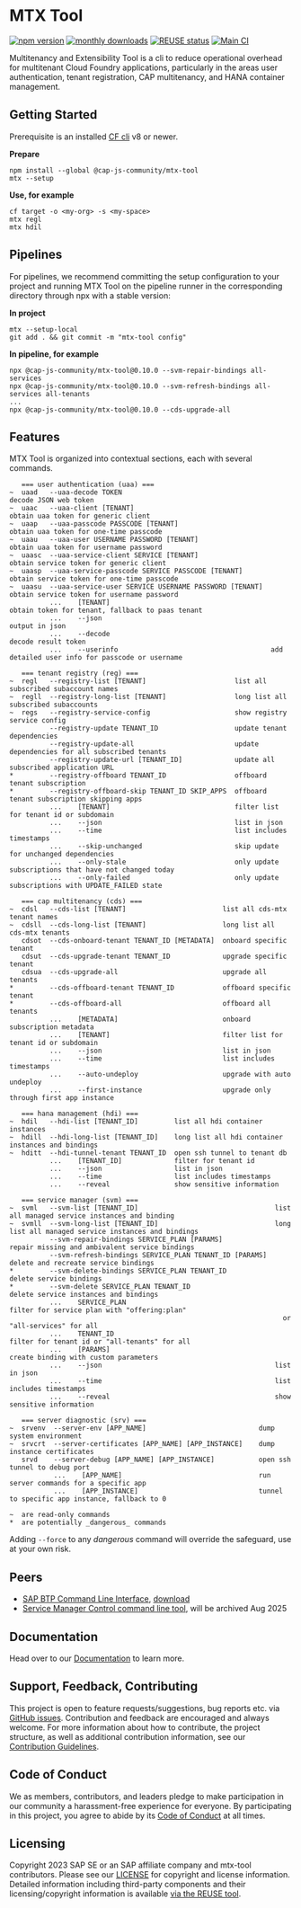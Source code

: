 # MTX Tool

[![npm version](https://img.shields.io/npm/v/@cap-js-community/mtx-tool)](https://www.npmjs.com/package/@cap-js-community/mtx-tool)
[![monthly downloads](https://img.shields.io/npm/dm/@cap-js-community/mtx-tool)](https://www.npmjs.com/package/@cap-js-community/mtx-tool)
[![REUSE status](https://api.reuse.software/badge/github.com/cap-js-community/mtx-tool)](https://api.reuse.software/info/github.com/cap-js-community/mtx-tool)
[![Main CI](https://github.com/cap-js-community/mtx-tool/actions/workflows/main-ci.yml/badge.svg)](https://github.com/cap-js-community/mtx-tool/commits/main)

Multitenancy and Extensibility Tool is a cli to reduce operational overhead for multitenant Cloud Foundry applications, particularly in the areas user authentication, tenant registration, CAP multitenancy, and HANA container management.

## Getting Started

Prerequisite is an installed [CF cli](https://github.com/cloudfoundry/cli) v8 or newer.

**Prepare**

```
npm install --global @cap-js-community/mtx-tool
mtx --setup
```

**Use, for example**

```
cf target -o <my-org> -s <my-space>
mtx regl
mtx hdil
```

## Pipelines

For pipelines, we recommend committing the setup configuration to your project and running MTX Tool on the pipeline
runner in the corresponding directory through npx with a stable version:

**In project**

```
mtx --setup-local
git add . && git commit -m "mtx-tool config"
```

**In pipeline, for example**

```
npx @cap-js-community/mtx-tool@0.10.0 --svm-repair-bindings all-services
npx @cap-js-community/mtx-tool@0.10.0 --svm-refresh-bindings all-services all-tenants
...
npx @cap-js-community/mtx-tool@0.10.0 --cds-upgrade-all
```

## Features

MTX Tool is organized into contextual sections, each with several commands.

```
   === user authentication (uaa) ===
~  uaad   --uaa-decode TOKEN                                     decode JSON web token
~  uaac   --uaa-client [TENANT]                                  obtain uaa token for generic client
~  uaap   --uaa-passcode PASSCODE [TENANT]                       obtain uaa token for one-time passcode
~  uaau   --uaa-user USERNAME PASSWORD [TENANT]                  obtain uaa token for username password
~  uaasc  --uaa-service-client SERVICE [TENANT]                  obtain service token for generic client
~  uaasp  --uaa-service-passcode SERVICE PASSCODE [TENANT]       obtain service token for one-time passcode
~  uaasu  --uaa-service-user SERVICE USERNAME PASSWORD [TENANT]  obtain service token for username password
          ...    [TENANT]                                        obtain token for tenant, fallback to paas tenant
          ...    --json                                          output in json
          ...    --decode                                        decode result token
          ...    --userinfo                                      add detailed user info for passcode or username

   === tenant registry (reg) ===
~  regl   --registry-list [TENANT]                      list all subscribed subaccount names
~  regll  --registry-long-list [TENANT]                 long list all subscribed subaccounts
~  regs   --registry-service-config                     show registry service config
          --registry-update TENANT_ID                   update tenant dependencies
          --registry-update-all                         update dependencies for all subscribed tenants
          --registry-update-url [TENANT_ID]             update all subscribed application URL
*         --registry-offboard TENANT_ID                 offboard tenant subscription
*         --registry-offboard-skip TENANT_ID SKIP_APPS  offboard tenant subscription skipping apps
          ...    [TENANT]                               filter list for tenant id or subdomain
          ...    --json                                 list in json
          ...    --time                                 list includes timestamps
          ...    --skip-unchanged                       skip update for unchanged dependencies
          ...    --only-stale                           only update subscriptions that have not changed today
          ...    --only-failed                          only update subscriptions with UPDATE_FAILED state

   === cap multitenancy (cds) ===
~  cdsl   --cds-list [TENANT]                        list all cds-mtx tenant names
~  cdsll  --cds-long-list [TENANT]                   long list all cds-mtx tenants
   cdsot  --cds-onboard-tenant TENANT_ID [METADATA]  onboard specific tenant
   cdsut  --cds-upgrade-tenant TENANT_ID             upgrade specific tenant
   cdsua  --cds-upgrade-all                          upgrade all tenants
*         --cds-offboard-tenant TENANT_ID            offboard specific tenant
*         --cds-offboard-all                         offboard all tenants
          ...    [METADATA]                          onboard subscription metadata
          ...    [TENANT]                            filter list for tenant id or subdomain
          ...    --json                              list in json
          ...    --time                              list includes timestamps
          ...    --auto-undeploy                     upgrade with auto undeploy
          ...    --first-instance                    upgrade only through first app instance

   === hana management (hdi) ===
~  hdil   --hdi-list [TENANT_ID]         list all hdi container instances
~  hdill  --hdi-long-list [TENANT_ID]    long list all hdi container instances and bindings
~  hditt  --hdi-tunnel-tenant TENANT_ID  open ssh tunnel to tenant db
          ...    [TENANT_ID]             filter for tenant id
          ...    --json                  list in json
          ...    --time                  list includes timestamps
          ...    --reveal                show sensitive information

   === service manager (svm) ===
~  svml   --svm-list [TENANT_ID]                                  list all managed service instances and binding
~  svmll  --svm-long-list [TENANT_ID]                             long list all managed service instances and bindings
          --svm-repair-bindings SERVICE_PLAN [PARAMS]             repair missing and ambivalent service bindings
          --svm-refresh-bindings SERVICE_PLAN TENANT_ID [PARAMS]  delete and recreate service bindings
*         --svm-delete-bindings SERVICE_PLAN TENANT_ID            delete service bindings
*         --svm-delete SERVICE_PLAN TENANT_ID                     delete service instances and bindings
          ...    SERVICE_PLAN                                     filter for service plan with "offering:plan"
                                                                    or "all-services" for all
          ...    TENANT_ID                                        filter for tenant id or "all-tenants" for all
          ...    [PARAMS]                                         create binding with custom parameters
          ...    --json                                           list in json
          ...    --time                                           list includes timestamps
          ...    --reveal                                         show sensitive information

   === server diagnostic (srv) ===
~  srvenv  --server-env [APP_NAME]                            dump system environment
~  srvcrt  --server-certificates [APP_NAME] [APP_INSTANCE]    dump instance certificates
   srvd    --server-debug [APP_NAME] [APP_INSTANCE]           open ssh tunnel to debug port
           ...    [APP_NAME]                                  run server commands for a specific app
           ...    [APP_INSTANCE]                              tunnel to specific app instance, fallback to 0

~  are read-only commands
*  are potentially _dangerous_ commands
```

Adding `--force` to any _dangerous_ command will override the safeguard, use at your own risk.

## Peers

- [SAP BTP Command Line Interface](https://help.sap.com/docs/btp/btp-cli-command-reference/btp-cli-command-reference), [download](https://tools.hana.ondemand.com/#cloud-btpcli)
- [Service Manager Control command line tool](https://github.com/Peripli/service-manager-cli), will be archived Aug 2025

## Documentation

Head over to our [Documentation](https://cap-js-community.github.io/mtx-tool/) to learn more.

## Support, Feedback, Contributing

This project is open to feature requests/suggestions, bug reports etc. via [GitHub issues](https://github.com/cap-js-community/mtx-tool/issues). Contribution and feedback are encouraged and always welcome. For more information about how to contribute, the project structure, as well as additional contribution information, see our [Contribution Guidelines](CONTRIBUTING.md).

## Code of Conduct

We as members, contributors, and leaders pledge to make participation in our community a harassment-free experience for everyone. By participating in this project, you agree to abide by its [Code of Conduct](CODE_OF_CONDUCT.md) at all times.

## Licensing

Copyright 2023 SAP SE or an SAP affiliate company and mtx-tool contributors. Please see our [LICENSE](LICENSE) for copyright and license information. Detailed information including third-party components and their licensing/copyright information is available [via the REUSE tool](https://api.reuse.software/info/github.com/cap-js-community/mtx-tool).
